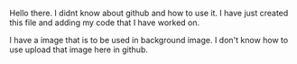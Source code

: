 Hello there.
I didnt know about github and how to use it.
I have just created this file and adding my code that I have worked on.




I have a image that is to be used in background image. I don't know how to use upload that image here in github.
